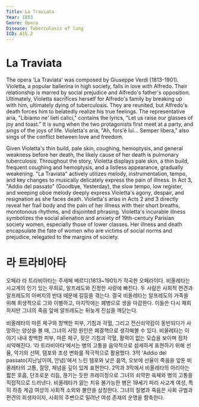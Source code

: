 ```yaml
---
Title: La Traviata
Year: 1853
Genre: Opera
Disease: Tuberculosis of lung
ICD: A15.2
---
```

# La Traviata

The opera 'La Traviata' was composed by Giuseppe Verdi (1813-1901). Violetta, a popular ballerina in high society, falls in love with Alfredo. Their relationship is marred by social prejudice and Alfredo's father's opposition. Ultimately, Violetta sacrifices herself for Alfredo's family by breaking up with him, ultimately dying of tuberculosis. They are reunited, but Alfredo's death forces him to belatedly realize his true feelings. The representative aria, "Libiamo ne' lieti calici," contains the lyrics, "Let us raise our glasses of joy and toast." It is sung when the two protagonists first meet at a party, and sings of the joys of life. Violetta's aria, "Ah, fors'è lui… Semper libera," also sings of the conflict between love and freedom.

Given Violetta's thin build, pale skin, coughing, hemoptysis, and general weakness before her death, the likely cause of her death is pulmonary tuberculosis. Throughout the story, Violetta displays pale skin, a thin build, frequent coughing and hemoptysis, and a listless appearance, gradually weakening. "La Traviata" actively utilizes melody, instrumentation, tempo, and key changes to musically delicately express the pain of illness. In Act 3, "Addio del passato" (Goodbye, Yesterday), the slow tempo, low register, and weeping oboe melody deeply express Violetta's agony, despair, and resignation as she faces death. Violetta's arias in Acts 2 and 3 directly reveal her frail body and the pain of her illness with their short breaths, monotonous rhythms, and disjointed phrasing. Violetta's incurable illness symbolizes the social alienation and anxiety of 19th-century Parisian society women, especially those of lower classes. Her illness and death encapsulate the fate of women who are victims of social norms and prejudice, relegated to the margins of society.

# 라 트라비아타
오페라 라 트라비아타는 주세페 베르디(1813~1901)가 작곡한 오페라이다. 비올레타는 사교계의 인기 있는 무희로, 알프레도와 진정한 사랑에 빠진다. 두 사람은 사회적 편견과 알프레도의 아버지의 반대 때문에 갈등을 겪는다. 결국 비올레타는 알프레도의 가족을 위해 희생적으로 그와 이별하고, 마지막에는 폐병으로 생을 마감한다. 이들은 다시 재회하지만 그녀의 죽음 앞에 알프레도는 뒤늦게 진심을 깨닫는다.

비올레타의 마른 체구와 창백한 피부, 기침과 각혈, 그리고 전신쇠약감이 동반되다가 사망하는 양상을 볼 때, 그녀의 사망 원인은 폐결핵으로 생각해볼 수 있다. 비올레타는 이야기 내내 창백한 피부, 마른 체구, 잦은 기침과 각혈, 활력이 없는 모습을 보이며 점차 쇠약해진다. ‘라 트라비아타’에서는 병의 고통을 음악적으로 섬세하게 표현하기 위해 선율, 악기의 선택, 템포와 조성 변화를 적극적으로 활용했다. 3막 ‘Addio del passato(지난날이여, 안녕)’에서 느린 템포와 낮은 음역, 오보에 선율이 죽음을 앞둔 비올레타의 고통, 절망, 체념을 깊이 있게 표현한다. 2막과 3막에서 비올레타의 아리아는 짧은 호흡, 단조로운 리듬, 끊기는 듯한 프레이징으로 그녀의 쇠약한 육체와 병의 고통을 직접적으로 드러낸다. 비올레타가 앓는 치유 불가능한 병은 19세기 파리 사교계 여성, 특히 하층 계급 여성의 사회적 소외와 불안을 상징한다. 그녀의 질병과 죽음은 사회 규범과 편견의 희생자이자, 사회의 주변으로 밀려난 여성 존재의 운명을 함축한다.
